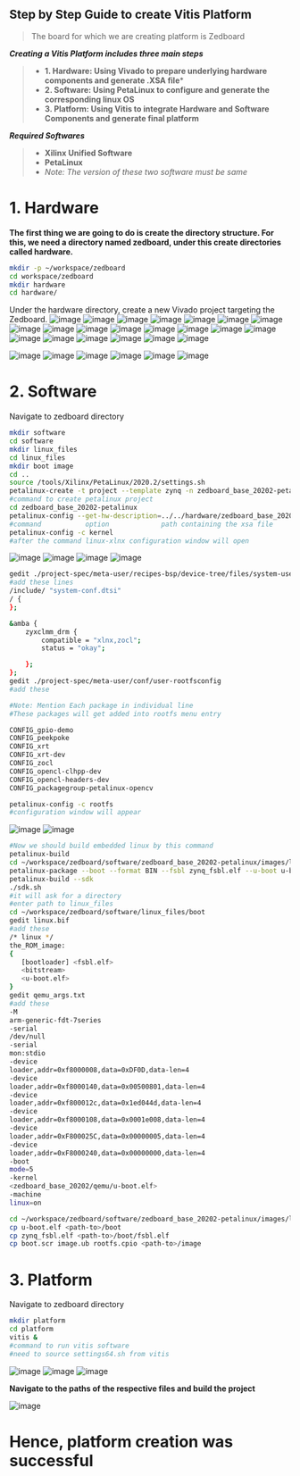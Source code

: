 ## Step by Step Guide to create Vitis Platform

>The board for which we are creating platform is Zedboard

***Creating a Vitis Platform includes three main steps***
>- **1. Hardware: Using Vivado to prepare underlying hardware components and generate .XSA file***
>- **2. Software: Using PetaLinux to configure and generate the corresponding linux OS**
>- **3. Platform: Using Vitis to integrate Hardware and Software Components and generate final platform**

***Required Softwares***
>- **Xilinx Unified Software**
>- **PetaLinux**
>- *Note: The version of these two software must be same*

# 1. Hardware
**The first thing we are going to do is create the directory structure. For this, we need a directory named zedboard, under this create directories called hardware.**

```bash
mkdir -p ~/workspace/zedboard
cd workspace/zedboard
mkdir hardware
cd hardware/
```
Under the hardware directory, create a new Vivado project targeting the Zedboard.
![image](https://user-images.githubusercontent.com/115934581/219945042-d31f8d84-fe6c-4224-9d8c-928ab7063e46.png)
![image](https://user-images.githubusercontent.com/115934581/219945124-f772b98d-a60c-44e4-b347-dbd2b26ce80e.png)
![image](https://user-images.githubusercontent.com/115934581/219945332-581b01b9-5c58-4f91-b500-20f476b87260.png)
![image](https://user-images.githubusercontent.com/115934581/219945573-53df4ef7-3767-45f8-adc2-348ccc6319c7.png)
![image](https://user-images.githubusercontent.com/115934581/219945731-821ed09d-3a2b-4051-8e77-d4462e4c8525.png)
![image](https://user-images.githubusercontent.com/115934581/219946134-62fa4c6e-9d8d-4850-80f9-fa4e1237deaa.png)
![image](https://user-images.githubusercontent.com/115934581/219946370-b859f60b-2d15-4dae-825d-28e99225b14f.png)
![image](https://user-images.githubusercontent.com/115934581/219946832-d1bc9ba7-2b6d-4aae-90a8-b01afbf360b1.png)
![image](https://user-images.githubusercontent.com/115934581/219946911-2deb630f-1e60-43ff-958b-b47f8a34d5fc.png)
![image](https://user-images.githubusercontent.com/115934581/219947245-30fdcc24-dad9-459c-b468-ba3f215d1ed1.png)
![image](https://user-images.githubusercontent.com/115934581/219947704-032f3b69-500c-4b43-91ca-f6f908ac7555.png)
![image](https://user-images.githubusercontent.com/115934581/219947881-4f0e8175-eebb-40bc-8727-b5c94076e169.png)
![image](https://user-images.githubusercontent.com/115934581/219948039-fb773f96-3bc1-4c02-a0cc-334e0d4fc0e5.png)
![image](https://user-images.githubusercontent.com/115934581/219948122-344f6748-c847-4bcb-9d05-074274da7562.png)
![image](https://user-images.githubusercontent.com/115934581/219948308-31f7974b-5216-40a9-9727-3fa4980d8009.png)
![image](https://user-images.githubusercontent.com/115934581/219948471-5db8fa8f-7811-44af-a206-9caba2eb91e9.png)
![image](https://user-images.githubusercontent.com/115934581/219948557-f965dcd4-29ca-46d8-9411-c7ca887f8174.png)
![image](https://user-images.githubusercontent.com/115934581/219948655-c592ac93-c6f7-45d2-9eb0-e33a02b7c8cd.png)
![image](https://user-images.githubusercontent.com/115934581/219950443-3dc6771a-8f5c-4a5c-b557-7774d1523fba.png)
![image](https://user-images.githubusercontent.com/115934581/219950613-55ee5f96-4414-4bc7-b782-422825c23792.png)
![image](https://user-images.githubusercontent.com/115934581/219950868-f1cc4a4c-1802-4f5a-9133-26f125f93ead.png)
<!-- PENDING IMGS -->
![image](https://user-images.githubusercontent.com/115934581/219954083-edd9c7b6-15b5-4d23-b495-808310e3429b.png)
![image](https://user-images.githubusercontent.com/115934581/219954194-544c141a-1480-415b-b47a-4f96a487afa2.png)
![image](https://user-images.githubusercontent.com/115934581/219954258-870fd4cb-5bef-4060-9f4a-3245affdb25e.png)
![image](https://user-images.githubusercontent.com/115934581/219954409-2933cc06-d5a6-4719-bb34-06b89f9c3aea.png)
![image](https://user-images.githubusercontent.com/115934581/219954464-1d415bf5-f6ce-463c-9041-c6e8144cef4d.png)
![image](https://user-images.githubusercontent.com/115934581/219954510-4943c91a-3fa6-492c-bd78-dcdce3372f61.png)

# 2. Software
Navigate to zedboard directory
```bash
mkdir software
cd software
mkdir linux_files
cd linux_files
mkdir boot image
cd ..
source /tools/Xilinx/PetaLinux/2020.2/settings.sh
petalinux-create -t project --template zynq -n zedboard_base_20202-petalinux
#command to create petalinux project
cd zedboard_base_20202-petalinux
petalinux-config --get-hw-description=../../hardware/zedboard_base_20202-vivado
#command           option             path containing the xsa file
petalinux-config -c kernel
#after the command linux-xlnx configuration window will open
```
![image](https://user-images.githubusercontent.com/115934581/223687854-b219ab35-7ec0-43b6-8843-af0c79b65e63.png)
![image](https://user-images.githubusercontent.com/115934581/223688215-a4132e43-7a4d-48c9-a829-c177bf33fdae.png)
![image](https://user-images.githubusercontent.com/115934581/223688285-9d65e1b4-fa15-4ec7-8efd-517501d76522.png)
![image](https://user-images.githubusercontent.com/115934581/223688342-e232edf2-ccd3-46dc-8fe8-cb5d9bb05166.png)

```bash
gedit ./project-spec/meta-user/recipes-bsp/device-tree/files/system-user.dtsi
#add these lines
/include/ "system-conf.dtsi"
/ {
};

&amba {
	zyxclmm_drm {
		compatible = "xlnx,zocl";
		status = "okay";

	};
};
gedit ./project-spec/meta-user/conf/user-rootfsconfig
#add these

#Note: Mention Each package in individual line
#These packages will get added into rootfs menu entry

CONFIG_gpio-demo
CONFIG_peekpoke
CONFIG_xrt
CONFIG_xrt-dev
CONFIG_zocl
CONFIG_opencl-clhpp-dev
CONFIG_opencl-headers-dev
CONFIG_packagegroup-petalinux-opencv

petalinux-config -c rootfs
#configuration window will appear
```
![image](https://user-images.githubusercontent.com/115934581/223690349-2a11c304-5279-4a1b-b4bf-905232390868.png)
![image](https://user-images.githubusercontent.com/115934581/223690506-e4fa2ad0-7a19-40a0-896f-4fe1f00845b0.png)

```bash
#Now we should build embedded linux by this command
petalinux-build
cd ~/workspace/zedboard/software/zedboard_base_20202-petalinux/images/linux
petalinux-package --boot --format BIN --fsbl zynq_fsbl.elf --u-boot u-boot.elf --fpga system.bit --force
petalinux-build --sdk
./sdk.sh
#it will ask for a directory
#enter path to linux_files
cd ~/workspace/zedboard/software/linux_files/boot
gedit linux.bif
#add these
/* linux */
the_ROM_image:
{
   [bootloader] <fsbl.elf>
   <bitstream>
   <u-boot.elf>
}
gedit qemu_args.txt
#add these
-M
arm-generic-fdt-7series
-serial
/dev/null
-serial
mon:stdio
-device
loader,addr=0xf8000008,data=0xDF0D,data-len=4
-device
loader,addr=0xf8000140,data=0x00500801,data-len=4
-device
loader,addr=0xf800012c,data=0x1ed044d,data-len=4
-device
loader,addr=0xf8000108,data=0x0001e008,data-len=4
-device
loader,addr=0xF800025C,data=0x00000005,data-len=4
-device
loader,addr=0xF8000240,data=0x00000000,data-len=4
-boot
mode=5
-kernel
<zedboard_base_20202/qemu/u-boot.elf>
-machine
linux=on

cd ~/workspace/zedboard/software/zedboard_base_20202-petalinux/images/linux
cp u-boot.elf <path-to>/boot
cp zynq_fsbl.elf <path-to>/boot/fsbl.elf
cp boot.scr image.ub rootfs.cpio <path-to>/image
```
# 3. Platform

Navigate to zedboard directory

```bash
mkdir platform
cd platform
vitis &
#command to run vitis software
#need to source settings64.sh from vitis 
```
![image](https://user-images.githubusercontent.com/115934581/223696590-6c9cab55-f7a1-4dff-9272-412aed823f77.png)
![image](https://user-images.githubusercontent.com/115934581/223697650-4139d4c7-7b1a-48e9-a361-c894cee795cd.png)
![image](https://user-images.githubusercontent.com/115934581/223698006-3f9fb752-2af7-41db-8198-237a1f0df6e2.png)

**Navigate to the paths of the respective files and build the project**

![image](https://user-images.githubusercontent.com/115934581/223698965-f6a63888-35f9-4baa-94ca-243decd70027.png)


# Hence, platform creation was successful

